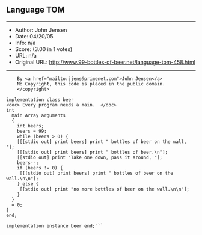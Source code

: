 
## Language TOM ##
---
- Author: John Jensen
- Date: 04/20/05
- Info: n/a
- Score:  (3.00 in 1 votes)
- URL: n/a
- Original URL: http://www.99-bottles-of-beer.net/language-tom-458.html
---

```<copyright> 99 bottles of beer on the wall in TOM.
    By <a href="mailto:jjens@primenet.com">John Jensen</a>
    No Copyright, this code is placed in the public domain.
    </copyright>

implementation class beer
<doc> Every program needs a main.  </doc>
int
  main Array arguments
  {
    int beers;
    beers = 99;
    while (beers > 0) {
    [[[stdio out] print beers] print " bottles of beer on the wall, "];
    [[[stdio out] print beers] print " bottles of beer.\n"];
    [[stdio out] print "Take one down, pass it around, "];
    beers--;
    if (beers != 0) {
     [[[stdio out] print beers] print " bottles of beer on the wall.\n\n"];
    } else {
     [[stdio out] print "no more bottles of beer on the wall.\n\n"];
    }
  }
  = 0;
}
end;

implementation instance beer end;```